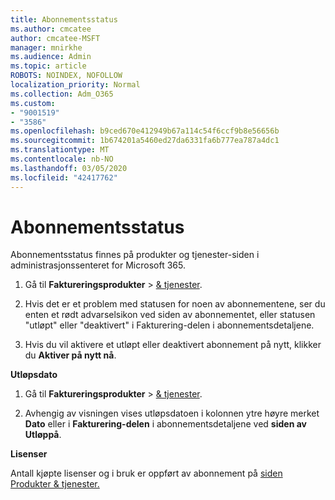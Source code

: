 ```yaml
---
title: Abonnementsstatus
ms.author: cmcatee
author: cmcatee-MSFT
manager: mnirkhe
ms.audience: Admin
ms.topic: article
ROBOTS: NOINDEX, NOFOLLOW
localization_priority: Normal
ms.collection: Adm_O365
ms.custom:
- "9001519"
- "3586"
ms.openlocfilehash: b9ced670e412949b67a114c54f6ccf9b8e56656b
ms.sourcegitcommit: 1b674201a5460ed27da6331fa6b777ea787a4dc1
ms.translationtype: MT
ms.contentlocale: nb-NO
ms.lasthandoff: 03/05/2020
ms.locfileid: "42417762"
---
```

# <a name="subscription-status"></a>Abonnementsstatus

Abonnementsstatus finnes på produkter og tjenester-siden i administrasjonssenteret for Microsoft 365.

1. Gå til **Faktureringsprodukter** > [& tjenester](https://go.microsoft.com/fwlink/p/?linkid=842054).

2. Hvis det er et problem med statusen for noen av abonnementene, ser du enten et rødt advarselsikon ved siden av abonnementet, eller statusen "utløpt" eller "deaktivert" i Fakturering-delen i abonnementsdetaljene.

3. Hvis du vil aktivere et utløpt eller deaktivert abonnement på nytt, klikker du **Aktiver på nytt nå**.

**Utløpsdato**

1. Gå til **Faktureringsprodukter** > [& tjenester](https://go.microsoft.com/fwlink/p/?linkid=842054).

2. Avhengig av visningen vises utløpsdatoen i kolonnen ytre høyre merket **Dato** eller i **Fakturering-delen** i abonnementsdetaljene ved **siden av Utløppå**.

**Lisenser**

Antall kjøpte lisenser og i bruk er oppført av abonnement på [siden Produkter & tjenester.](https://go.microsoft.com/fwlink/p/?linkid=842054)

